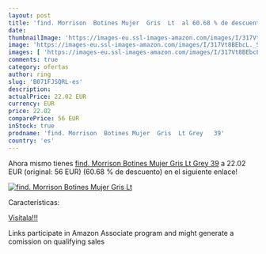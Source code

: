 ```yaml
---
layout: post
title: 'find. Morrison  Botines Mujer  Gris  Lt  al 60.68 % de descuento'
date: 
thumbnailImage: 'https://images-eu.ssl-images-amazon.com/images/I/317Vt8BEbcL._SL200_.jpg'
image: 'https://images-eu.ssl-images-amazon.com/images/I/317Vt8BEbcL._SL200_.jpg'
images: [ 'https://images-eu.ssl-images-amazon.com/images/I/317Vt8BEbcL._SL200_.jpg' ]
comments: true
category: ofertas
author: ring
slug: 'B071FJSQRL-es'
description:
actualPrice: 22.02 EUR
currency: EUR
price: 22.02
comparePrice: 56 EUR
inStock: true
prodname: 'find. Morrison  Botines Mujer  Gris  Lt Grey   39'
country: 'es'
---
```


Ahora mismo tienes [find. Morrison  Botines Mujer  Gris  Lt Grey   39](https://www.amazon.es/dp/B071FJSQRL/?tag=tolees-21) a 22.02 EUR (original: 56 EUR) (60.68 %  de descuento) en el siguiente enlace!

[![find. Morrison  Botines Mujer  Gris  Lt ](https://images-eu.ssl-images-amazon.com/images/I/317Vt8BEbcL._SL200_.jpg)](https://www.amazon.es/dp/B071FJSQRL/?tag=tolees-21)

Características:


[Visítala!!!](https://www.amazon.es/dp/B071FJSQRL/?tag=tolees-21)

Links participate in Amazon Associate program and might generate a comission on qualifying sales
